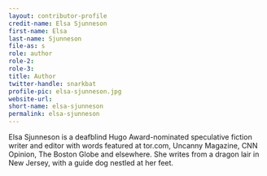 ```yaml
---
layout: contributor-profile
credit-name: Elsa Sjunneson
first-name: Elsa
last-name: Sjunneson
file-as: s
role: author
role-2:
role-3:
title: Author
twitter-handle: snarkbat
profile-pic: elsa-sjunneson.jpg
website-url:
short-name: elsa-sjunneson
permalink: elsa-sjunneson
---
```

Elsa Sjunneson is a deafblind Hugo Award-nominated speculative fiction writer and editor with words featured at tor.com, Uncanny Magazine, CNN Opinion, The Boston Globe and elsewhere. She writes from a dragon lair in New Jersey, with a guide dog nestled at her feet.
